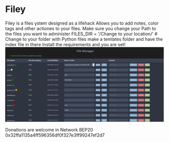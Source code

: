 # Filey

Filey is a files ystem designed as a lifehack
Allows you to add notes, color tags and other actiones to your files.
Make sure you change your Path to the files you want to administer
FILES_DIR = '/Change to your location/'  # Change to your folder with Python files
make a temlates folder and have the index file in there
Install the requirements and you are set!
![File system](filey.png)


Donations are welcome in Network BEP20 0x32ffa1135a4ff596356df0f327e3ff99247ef2d7
